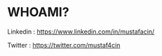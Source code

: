 # WHOAMI?

Linkedin : https://www.linkedin.com/in/mustafacin/ <br>

Twitter : https://twitter.com/mustaf4cin <br>
